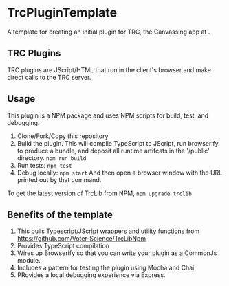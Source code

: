# TrcPluginTemplate
A template  for creating an initial plugin for TRC, the Canvassing app at . 

## TRC Plugins
TRC plugins are JScript/HTML that run in the client's browser and make direct calls to the TRC server. 

## Usage

This plugin is a NPM package and uses NPM scripts for build, test, and debugging.  

1. Clone/Fork/Copy this repository 
2. Build the plugin. This will compile TypeScript to JScript, run browserify to produce a bundle, and deposit all runtime artifcats in the '/public' directory. 
```npm run build```
3. Run tests:  ```npm test```
4. Debug locally: ```npm start```
And then open a browser window with the URL printed out by that command. 

To get the latest version of TrcLib from NPM, 
```npm upgrade trclib```


## Benefits of the template
1. This pulls Typescript/JScript wrappers and utility functions from https://github.com/Voter-Science/TrcLibNpm
2. Provides TypeScript compilation 
3. Wires up Browserify so that you can write your plugin as a CommonJs module. 
4. Includes a pattern for testing the plugin using Mocha and Chai
5. PRovides a local debugging experience via Express. 



 

